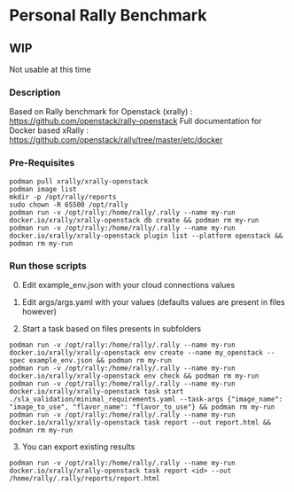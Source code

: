 # Personal Rally Benchmark

## WIP 

Not usable at this time

### Description

Based on Rally benchmark for Openstack (xrally) : https://github.com/openstack/rally-openstack
Full documentation for Docker based xRally : https://github.com/openstack/rally/tree/master/etc/docker

### Pre-Requisites

```
podman pull xrally/xrally-openstack
podman image list
mkdir -p /opt/rally/reports
sudo chown -R 65500 /opt/rally
podman run -v /opt/rally:/home/rally/.rally --name my-run docker.io/xrally/xrally-openstack db create && podman rm my-run
podman run -v /opt/rally:/home/rally/.rally --name my-run docker.io/xrally/xrally-openstack plugin list --platform openstack && podman rm my-run
```

### Run those scripts 

0. Edit example_env.json with your cloud connections values

1. Edit args/args.yaml with your values (defaults values are present in files however)

2. Start a task based on files presents in subfolders

```
podman run -v /opt/rally:/home/rally/.rally --name my-run docker.io/xrally/xrally-openstack env create --name my_openstack --spec example_env.json && podman rm my-run 
podman run -v /opt/rally:/home/rally/.rally --name my-run docker.io/xrally/xrally-openstack env check && podman rm my-run
podman run -v /opt/rally:/home/rally/.rally --name my-run docker.io/xrally/xrally-openstack task start ./sla_validation/minimal_requirements.yaml --task-args {"image_name": "image_to_use", "flavor_name": "flavor_to_use"} && podman rm my-run
podman run -v /opt/rally:/home/rally/.rally --name my-run docker.io/xrally/xrally-openstack task report --out report.html && podman rm my-run
```

3. You can export existing results 

```
podman run -v /opt/rally:/home/rally/.rally --name my-run docker.io/xrally/xrally-openstack task report <id> --out /home/rally/.rally/reports/report.html
```
